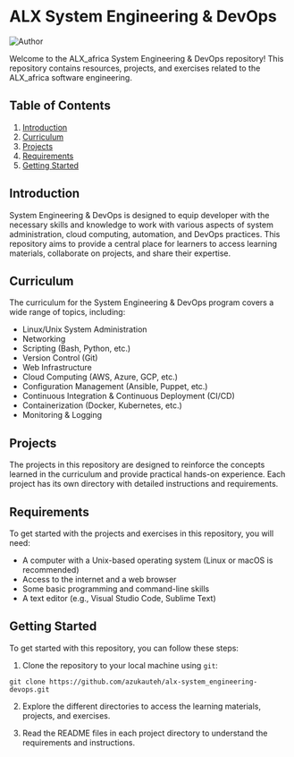 # ALX System Engineering & DevOps

![Author](https://img.shields.io/badge/Author-AzukaUteh-blue.svg)

Welcome to the ALX_africa System Engineering & DevOps repository! This repository contains resources, projects, and exercises related to the ALX_africa software engineering.

## Table of Contents

1. [Introduction](#introduction)
2. [Curriculum](#curriculum)
3. [Projects](#projects)
4. [Requirements](#requirements)
5. [Getting Started](#getting-started)


## Introduction

 System Engineering & DevOps  is designed to equip developer with the necessary skills and knowledge to work with various aspects of system administration, cloud computing, automation, and DevOps practices. This repository aims to provide a central place for learners to access learning materials, collaborate on projects, and share their expertise.

## Curriculum

The curriculum for the System Engineering & DevOps program covers a wide range of topics, including:

- Linux/Unix System Administration
- Networking
- Scripting (Bash, Python, etc.)
- Version Control (Git)
- Web Infrastructure
- Cloud Computing (AWS, Azure, GCP, etc.)
- Configuration Management (Ansible, Puppet, etc.)
- Continuous Integration & Continuous Deployment (CI/CD)
- Containerization (Docker, Kubernetes, etc.)
- Monitoring & Logging

## Projects

The projects in this repository are designed to reinforce the concepts learned in the curriculum and provide practical hands-on experience. Each project has its own directory with detailed instructions and requirements.

## Requirements

To get started with the projects and exercises in this repository, you will need:

- A computer with a Unix-based operating system (Linux or macOS is recommended)
- Access to the internet and a web browser
- Some basic programming and command-line skills
- A text editor (e.g., Visual Studio Code, Sublime Text)

## Getting Started

To get started with this repository, you can follow these steps:

1. Clone the repository to your local machine using `git`:

```
git clone https://github.com/azukauteh/alx-system_engineering-devops.git
```

2. Explore the different directories to access the learning materials, projects, and exercises.

3. Read the README files in each project directory to understand the requirements and instructions.
